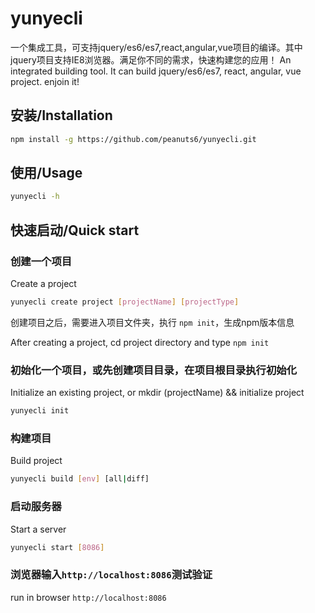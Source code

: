 # yunyecli

一个集成工具，可支持jquery/es6/es7,react,angular,vue项目的编译。其中jquery项目支持IE8浏览器。满足你不同的需求，快速构建您的应用！
An integrated building tool. It can build jquery/es6/es7, react, angular, vue project. enjoin it!

## 安装/Installation

```bash
npm install -g https://github.com/peanuts6/yunyecli.git
```

## 使用/Usage

```bash
yunyecli -h
```

## 快速启动/Quick start

### 创建一个项目

Create a project

```bash
yunyecli create project [projectName] [projectType]
```

创建项目之后，需要进入项目文件夹，执行 `npm init`，生成npm版本信息

After creating a project, cd project directory and type `npm init`

### 初始化一个项目，或先创建项目目录，在项目根目录执行初始化

Initialize an existing project, or mkdir (projectName) && initialize project

```bash
yunyecli init
```

### 构建项目

Build project

```bash
yunyecli build [env] [all|diff]
```

### 启动服务器

Start a server

```bash
yunyecli start [8086]
```

### 浏览器输入`http://localhost:8086`测试验证

run in browser `http://localhost:8086`
